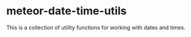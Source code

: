 # meteor-date-time-utils

This is a collection of utility functions for working with dates and times.
